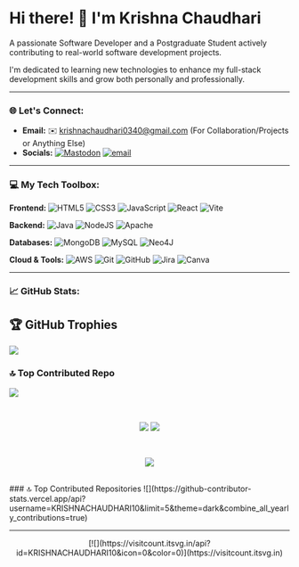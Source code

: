 # Hi there! 👋 I'm Krishna Chaudhari

A passionate Software Developer and a Postgraduate Student actively contributing to real-world software development projects.

I'm dedicated to learning new technologies to enhance my full-stack development skills and grow both personally and professionally.

---

### 🌐 Let's Connect:
* **Email:** ✉️ krishnachaudhari0340@gmail.com (For Collaboration/Projects or Anything Else)
* **Socials:** [![Mastodon](https://img.shields.io/badge/-MASTODON-%232B90D9?logo=mastodon&logoColor=white)](https://mastodon.social/@KrishnaChaudhari-ow9ni) [![email](https://img.shields.io/badge/Email-D14836?logo=gmail&logoColor=white)](mailto:krishnachaudhari0340@gmail.com)

---

### 💻 My Tech Toolbox:

**Frontend:**
![HTML5](https://img.shields.io/badge/html5-%23E34F26.svg?style=for-the-badge&logo=html5&logoColor=white) ![CSS3](https://img.shields.io/badge/css3-%231572B6.svg?style=for-the-badge&logo=css3&logoColor=white) ![JavaScript](https://img.shields.io/badge/javascript-%23323330.svg?style=for-the-badge&logo=javascript&logoColor=%23F7DF1E) ![React](https://img.shields.io/badge/react-%2320232a.svg?style=for-the-badge&logo=react&logoColor=%2361DAFB) ![Vite](https://img.shields.io/badge/vite-%23646CFF.svg?style=for-the-badge&logo=vite&logoColor=white)

**Backend:**
![Java](https://img.shields.io/badge/java-%23ED8B00.svg?style=for-the-badge&logo=openjdk&logoColor=white) ![NodeJS](https://img.shields.io/badge/node.js-6DA55F?style=for-the-badge&logo=node.js&logoColor=white) ![Apache](https://img.shields.io/badge/apache-%23D42029.svg?style=for-the-badge&logo=apache&logoColor=white)

**Databases:**
![MongoDB](https://img.shields.io/badge/MongoDB-%234ea94b.svg?style=for-the-badge&logo=mongodb&logoColor=white) ![MySQL](https://img.shields.io/badge/mysql-4479A1.svg?style=for-the-badge&logo=mysql&logoColor=white) ![Neo4J](https://img.shields.io/badge/Neo4j-008CC1?style=for-the-badge&logo=neo4j&logoColor=white)

**Cloud & Tools:**
![AWS](https://img.shields.io/badge/AWS-%23FF9900.svg?style=for-the-badge&logo=amazon-aws&logoColor=white) ![Git](https://img.shields.io/badge/git-%23F05033.svg?style=for-the-badge&logo=git&logoColor=white) ![GitHub](https://img.shields.io/badge/github-%23121011.svg?style=for-the-badge&logo=github&logoColor=white) ![Jira](https://img.shields.io/badge/jira-%230A0FFF.svg?style=for-the-badge&logo=jira&logoColor=white) ![Canva](https://img.shields.io/badge/Canva-%2300C4CC.svg?style=for-the-badge&logo=Canva&logoColor=white)

---

### 📈 GitHub Stats:

## 🏆 GitHub Trophies
![](https://github-profile-trophy.vercel.app/?username=omkarlhr9595&theme=radical&no-frame=false&no-bg=false&margin-w=4)

### 🔝 Top Contributed Repo
![](https://github-contributor-stats.vercel.app/api?username=omkarlhr9595&limit=5&theme=dark&combine_all_yearly_contributions=true)


<br/>
<p align="center">
  <img src="https://github-readme-stats.vercel.app/api?username=KRISHNACHAUDHARI10&theme=dark&hide_border=false&include_all_commits=true&count_private=false" />
  <img src="https://github-readme-stats.vercel.app/api/top-langs/?username=KRISHNACHAUDHARI10&theme=dark&hide_border=false&include_all_commits=true&count_private=false&layout=compact" />
</p>
<br/>
<p align="center">
  <img src="https://nirzak-streak-stats.vercel.app/?user=KRISHNACHAUDHARI10&theme=dark&hide_border=false" />
</p>
<br/>
### 🔝 Top Contributed Repositories
![](https://github-contributor-stats.vercel.app/api?username=KRISHNACHAUDHARI10&limit=5&theme=dark&combine_all_yearly_contributions=true)

---
<p align="center">
  [![](https://visitcount.itsvg.in/api?id=KRISHNACHAUDHARI10&icon=0&color=0)](https://visitcount.itsvg.in)
</p>
